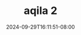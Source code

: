 --- 
title: "aqila 2"
description: "    aqila 2     terbaru"
date: 2024-09-29T16:11:51-08:00
file_code: "oft9q6l9x79c"
draft: false
cover: "b1fagq1gtc8sjkc8.jpg"
tags: ["aqila", "bokep-indo", "bokep-viral", "bokep-ig"]
length: 275
fld_id: "1483153"
foldername: "Aqila"
categories: ["Aqila"]
views: 0
---